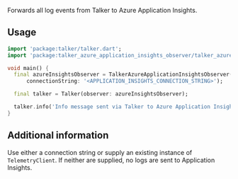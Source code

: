 Forwards all log events from Talker to Azure Application Insights.

## Usage

```dart
import 'package:talker/talker.dart';
import 'package:talker_azure_application_insights_observer/talker_azure_application_insights_observer.dart';

void main() {
  final azureInsightsObserver = TalkerAzureApplicationInsightsObserver(
      connectionString: '<APPLICATION_INSIGHTS_CONNECTION_STRING>');

  final talker = Talker(observer: azureInsightsObserver);

  talker.info('Info message sent via Talker to Azure Application Insights');
}
```

## Additional information

Use either a connection string or supply an existing instance of `TelemetryClient`. If neither are supplied, no logs are sent to Application Insights.
